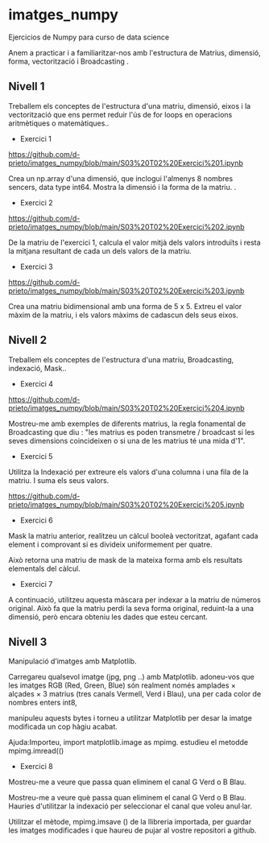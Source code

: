 # imatges_numpy
Ejercicios de Numpy para curso de data science


Anem a practicar i a familiaritzar-nos amb l'estructura de Matrius, dimensió, forma, vectorització i Broadcasting .
## Nivell 1

Treballem els conceptes de l'estructura d'una matriu, dimensió, eixos i la vectorització que ens permet reduir l'ús de for loops en operacions aritmètiques o matemàtiques..

- Exercici 1

https://github.com/d-prieto/imatges_numpy/blob/main/S03%20T02%20Exercici%201.ipynb

Crea un np.array d'una dimensió, que inclogui l'almenys 8 nombres sencers, data type int64. Mostra la dimensió i la forma de la matriu. .

- Exercici 2

https://github.com/d-prieto/imatges_numpy/blob/main/S03%20T02%20Exercici%202.ipynb

De la matriu de l'exercici 1, calcula el valor mitjà dels valors introduïts i resta la mitjana resultant de cada un dels valors de la matriu.

- Exercici 3

https://github.com/d-prieto/imatges_numpy/blob/main/S03%20T02%20Exercici%203.ipynb

Crea una matriu bidimensional amb una forma de 5 x 5. Extreu el valor màxim de la matriu, i els valors màxims de cadascun dels seus eixos.

## Nivell 2

Treballem els conceptes de l'estructura d'una matriu, Broadcasting, indexació, Mask..

- Exercici 4

https://github.com/d-prieto/imatges_numpy/blob/main/S03%20T02%20Exercici%204.ipynb

Mostreu-me amb exemples de diferents matrius, la regla fonamental de Broadcasting que diu : "les matrius es poden transmetre / broadcast si les seves dimensions coincideixen o si una de les matrius té una mida d'1".

- Exercici 5

Utilitza la Indexació per extreure els valors d'una columna i una fila de la matriu. I suma els seus valors.

https://github.com/d-prieto/imatges_numpy/blob/main/S03%20T02%20Exercici%205.ipynb

- Exercici 6

Mask la matriu anterior, realitzeu un càlcul booleà vectoritzat, agafant cada element i comprovant si es divideix uniformement per quatre.

Això retorna una matriu de mask de la mateixa forma amb els resultats elementals del càlcul.

- Exercici 7

A continuació, utilitzeu aquesta màscara per indexar a la matriu de números original. Això fa que la matriu perdi la seva forma original, reduint-la a una dimensió, però encara obteniu les dades que esteu cercant.

## Nivell 3

Manipulació d’imatges amb Matplotlib.

Carregareu qualsevol imatge (jpg, png ..) amb Matplotlib. adoneu-vos que les imatges RGB (Red, Green, Blue) són realment només amplades × alçades × 3 matrius (tres canals Vermell, Verd i Blau), una per cada color de nombres enters int8,

manipuleu aquests bytes i torneu a utilitzar Matplotlib per desar la imatge modificada un cop hàgiu acabat.

Ajuda:Importeu, import matplotlib.image as mpimg. estudieu el metodde mpimg.imread(()

- Exercici 8

Mostreu-me a veure que passa quan eliminem el canal G Verd o B Blau.

Mostreu-me a veure què passa quan eliminem el canal G Verd o B Blau. Hauries d'utilitzar la indexació per seleccionar el canal que voleu anul·lar.

Utilitzar el mètode, mpimg.imsave () de la llibreria importada, per guardar les imatges modificades i que haureu de pujar al vostre repositori a github.
